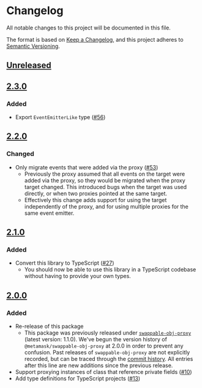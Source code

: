 # Changelog
All notable changes to this project will be documented in this file.

The format is based on [Keep a Changelog](https://keepachangelog.com/en/1.0.0/),
and this project adheres to [Semantic Versioning](https://semver.org/spec/v2.0.0.html).

## [Unreleased]

## [2.3.0]
### Added
- Export `EventEmitterLike` type ([#56](https://github.com/MetaMask/swappable-obj-proxy/pull/56))

## [2.2.0]
### Changed
- Only migrate events that were added via the proxy ([#53](https://github.com/MetaMask/swappable-obj-proxy/pull/53))
  - Previously the proxy assumed that all events on the target were added via the proxy, so they would be migrated when the proxy target changed. This introduced bugs when the target was used directly, or when two proxies pointed at the same target.
  - Effectively this change adds support for using the target independently of the proxy, and for using multiple proxies for the same event emitter.

## [2.1.0]
### Added
- Convert this library to TypeScript ([#27](https://github.com/MetaMask/swappable-obj-proxy/pull/27))
  - You should now be able to use this library in a TypeScript codebase without having to provide your own types.

## [2.0.0]
### Added
- Re-release of this package
  - This package was previously released under [`swappable-obj-proxy`](https://www.npmjs.com/package/swappable-obj-proxy) (latest version: 1.1.0). We've begun the version history of `@metamask/swappable-obj-proxy` at 2.0.0 in order to prevent any confusion. Past releases of `swappable-obj-proxy` are not explicitly recorded, but can be traced through the [commit history](https://github.com/MetaMask/swappable-obj-proxy/commits/main). All entries after this line are new additions since the previous release.
- Support proxying instances of class that reference private fields ([#10](https://github.com/MetaMask/swappable-obj-proxy/pull/10))
- Add type definitions for TypeScript projects ([#13](https://github.com/MetaMask/swappable-obj-proxy/pull/13))

[Unreleased]: https://github.com/MetaMask/swappable-obj-proxy/compare/v2.3.0...HEAD
[2.3.0]: https://github.com/MetaMask/swappable-obj-proxy/compare/v2.2.0...v2.3.0
[2.2.0]: https://github.com/MetaMask/swappable-obj-proxy/compare/v2.1.0...v2.2.0
[2.1.0]: https://github.com/MetaMask/swappable-obj-proxy/compare/v2.0.0...v2.1.0
[2.0.0]: https://github.com/MetaMask/swappable-obj-proxy/releases/tag/v2.0.0

